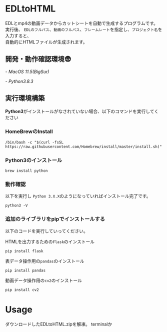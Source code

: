 # EDLtoHTML
EDLとmp4の動画データからカットシートを自動で生成するプログラムです。  
実行後、  `EDLのフルパス`、`動画のフルパス`、`フレームレート`を指定し、`プロジェクト名`を入力すると、  
自動的にHTMLファイルが生成されます。

## 開発・動作確認環境:fearful:	
*- MacOS 11.5(BigSur)*

*- Python3.8.3*

## 実行環境構築

**Python3**がインストールがなされていない場合、以下のコマンドを実行してください

### HomeBrewのInstall
```
/bin/bash -c "$(curl -fsSL https://raw.githubusercontent.com/Homebrew/install/master/install.sh)"
```
### Python3のインストール
```
brew install python
```
### 動作確認
以下を実行し `Python 3.X.X`のようになっていればインストール完了です。
```
python3 -V
```
### 追加のライブラリをpipでインストールする  
以下のコードを実行していってください。  

HTMLを出力するための`Flask`のインストール
```
pip install flask
```
表データ操作用の`pandas`のインストール
```
pip install pandas
```
動画データ操作用の`cv2`のインストール
```
pip install cv2
```
# Usage
ダウンロードしたEDLtoHTML.zipを解凍。
terminalか
